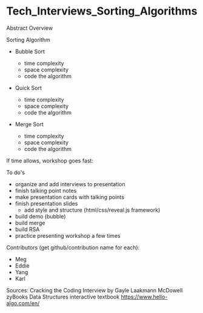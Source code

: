 # Tech_Interviews_Sorting_Algorithms

Abstract Overview  

Sorting Algorithm 
- Bubble Sort 
    - time complexity 
    - space complexity
    - code the algorithm 

- Quick Sort 
    - time complexity 
    - space complexity
    - code the algorithm 

- Merge Sort 
    - time complexity 
    - space complexity
    - code the algorithm 

If time allows, workshop goes fast: 

To do's 
- organize and add interviews to presentation 
- finish talking point notes
- make presentation cards with talking points
- finish presentation slides 
    - add style and structure (html/css/reveal.js framework)
- build demo (bubble)
- build merge 
- build RSA 
- practice presenting workshop a few times  

Contributors (get github/contribution name for each): 
- Meg 
- Eddie
- Yang 
- Karl

Sources: 
Cracking the Coding Interview by Gayle Laakmann McDowell
zyBooks Data Structures interactive textbook
https://www.hello-algo.com/en/
